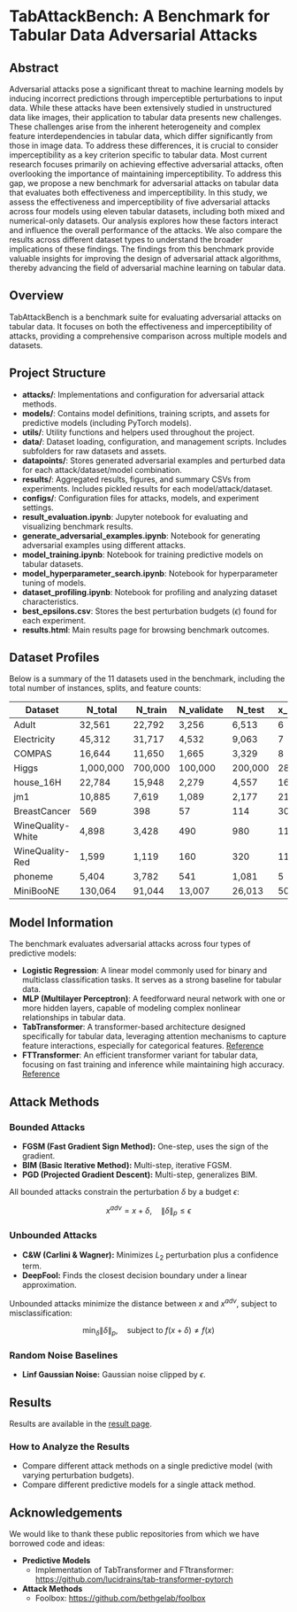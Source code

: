 # TabAttackBench: A Benchmark for Tabular Data Adversarial Attacks

## Abstract

Adversarial attacks pose a significant threat to machine learning models by inducing incorrect predictions through imperceptible perturbations to input data. While these attacks have been extensively studied in unstructured data like images, their application to tabular data presents new challenges. These challenges arise from the inherent heterogeneity and complex feature interdependencies in tabular data, which differ significantly from those in image data. To address these differences, it is crucial to consider imperceptibility as a key criterion specific to tabular data. Most current research focuses primarily on achieving effective adversarial attacks, often overlooking the importance of maintaining imperceptibility. To address this gap, we propose a new benchmark for adversarial attacks on tabular data that evaluates both effectiveness and imperceptibility. In this study, we assess the effectiveness and imperceptibility of five adversarial attacks across four models using eleven tabular datasets, including both mixed and numerical-only datasets. Our analysis explores how these factors interact and influence the overall performance of the attacks. We also compare the results across different dataset types to understand the broader implications of these findings. The findings from this benchmark provide valuable insights for improving the design of adversarial attack algorithms, thereby advancing the field of adversarial machine learning on tabular data.

## Overview

TabAttackBench is a benchmark suite for evaluating adversarial attacks on tabular data. It focuses on both the effectiveness and imperceptibility of attacks, providing a comprehensive comparison across multiple models and datasets.

## Project Structure

- **attacks/**: Implementations and configuration for adversarial attack methods.
- **models/**: Contains model definitions, training scripts, and assets for predictive models (including PyTorch models).
- **utils/**: Utility functions and helpers used throughout the project.
- **data/**: Dataset loading, configuration, and management scripts. Includes subfolders for raw datasets and assets.
- **datapoints/**: Stores generated adversarial examples and perturbed data for each attack/dataset/model combination.
- **results/**: Aggregated results, figures, and summary CSVs from experiments. Includes pickled results for each model/attack/dataset.
- **configs/**: Configuration files for attacks, models, and experiment settings.
- **result_evaluation.ipynb**: Jupyter notebook for evaluating and visualizing benchmark results.
- **generate_adversarial_examples.ipynb**: Notebook for generating adversarial examples using different attacks.
- **model_training.ipynb**: Notebook for training predictive models on tabular datasets.
- **model_hyperparameter_search.ipynb**: Notebook for hyperparameter tuning of models.
- **dataset_profiling.ipynb**: Notebook for profiling and analyzing dataset characteristics.
- **best_epsilons.csv**: Stores the best perturbation budgets ($\epsilon$) found for each experiment.
- **results.html**: Main results page for browsing benchmark outcomes.

## Dataset Profiles

Below is a summary of the 11 datasets used in the benchmark, including the total number of instances, splits, and feature counts:

| Dataset            | N_total  | N_train | N_validate | N_test | x_num | x_cat | x_encoded | x_total |
|--------------------|----------|---------|------------|--------|-------|-------|-----------|---------|
| Adult              | 32,561   | 22,792  | 3,256      | 6,513  | 6     | 8     | 99        | 105     |
| Electricity        | 45,312   | 31,717  | 4,532      | 9,063  | 7     | 1     | 7         | 14      |
| COMPAS             | 16,644   | 11,650  | 1,665      | 3,329  | 8     | 8     | 50        | 58      |
| Higgs              | 1,000,000| 700,000 | 100,000    | 200,000| 28    | 0     | 0         | 28      |
| house_16H          | 22,784   | 15,948  | 2,279      | 4,557  | 16    | 0     | 0         | 16      |
| jm1                | 10,885   | 7,619   | 1,089      | 2,177  | 21    | 0     | 0         | 21      |
| BreastCancer       | 569      | 398     | 57         | 114    | 30    | 0     | 0         | 30      |
| WineQuality-White  | 4,898    | 3,428   | 490        | 980    | 11    | 0     | 0         | 11      |
| WineQuality-Red    | 1,599    | 1,119   | 160        | 320    | 11    | 0     | 0         | 11      |
| phoneme            | 5,404    | 3,782   | 541        | 1,081  | 5     | 0     | 0         | 5       |
| MiniBooNE          | 130,064  | 91,044  | 13,007     | 26,013 | 50    | 0     | 0         | 50      |

## Model Information

The benchmark evaluates adversarial attacks across four types of predictive models:

- **Logistic Regression**: A linear model commonly used for binary and multiclass classification tasks. It serves as a strong baseline for tabular data.
- **MLP (Multilayer Perceptron)**: A feedforward neural network with one or more hidden layers, capable of modeling complex nonlinear relationships in tabular data.
- **TabTransformer**: A transformer-based architecture designed specifically for tabular data, leveraging attention mechanisms to capture feature interactions, especially for categorical features. [Reference](https://github.com/lucidrains/tab-transformer-pytorch)
- **FTTransformer**: An efficient transformer variant for tabular data, focusing on fast training and inference while maintaining high accuracy. [Reference](https://github.com/lucidrains/tab-transformer-pytorch)

## Attack Methods

### Bounded Attacks
- **FGSM (Fast Gradient Sign Method):** One-step, uses the sign of the gradient.
- **BIM (Basic Iterative Method):** Multi-step, iterative FGSM.
- **PGD (Projected Gradient Descent):** Multi-step, generalizes BIM.

All bounded attacks constrain the perturbation $\delta$ by a budget $\epsilon$:

$$ x^{adv} = x + \delta, \quad \|\delta\|_p \leq \epsilon $$

### Unbounded Attacks
- **C&W (Carlini & Wagner):** Minimizes $L_2$ perturbation plus a confidence term.
- **DeepFool:** Finds the closest decision boundary under a linear approximation.

Unbounded attacks minimize the distance between $x$ and $x^{adv}$, subject to misclassification:

$$ \min_{\delta} \|\delta\|_p, \quad \text{subject to } f(x + \delta) \neq f(x) $$

### Random Noise Baselines
- **Linf Gaussian Noise:** Gaussian noise clipped by $\epsilon$.

## Results

Results are available in the [result page](./results.html).

### How to Analyze the Results
- Compare different attack methods on a single predictive model (with varying perturbation budgets).
- Compare different predictive models for a single attack method.

## Acknowledgements

We would like to thank these public repositories from which we have borrowed code and ideas:

- **Predictive Models**
    - Implementation of TabTransformer and FTtransformer: https://github.com/lucidrains/tab-transformer-pytorch
- **Attack Methods**
    - Foolbox: https://github.com/bethgelab/foolbox